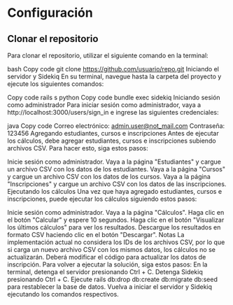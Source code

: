 # Configuración

## Clonar el repositorio
Para clonar el repositorio, utilizar el siguiente comando en la terminal:

bash
Copy code
git clone https://github.com/usuario/repo.git
Iniciando el servidor y Sidekiq
En su terminal, navegue hasta la carpeta del proyecto y ejecute los siguientes comandos:

Copy code
rails s
python
Copy code
bundle exec sidekiq
Iniciando sesión como administrador
Para iniciar sesión como administrador, vaya a http://localhost:3000/users/sign_in e ingrese las siguientes credenciales:

java
Copy code
Correo electrónico: admin.user@not_mail.com
Contraseña: 123456
Agregando estudiantes, cursos e inscripciones
Antes de ejecutar los cálculos, debe agregar estudiantes, cursos e inscripciones subiendo archivos CSV. Para hacer esto, siga estos pasos:

Inicie sesión como administrador.
Vaya a la página "Estudiantes" y cargue un archivo CSV con los datos de los estudiantes.
Vaya a la página "Cursos" y cargue un archivo CSV con los datos de los cursos.
Vaya a la página "Inscripciones" y cargue un archivo CSV con los datos de las inscripciones.
Ejecutando los cálculos
Una vez que haya agregado estudiantes, cursos e inscripciones, puede ejecutar los cálculos siguiendo estos pasos:

Inicie sesión como administrador.
Vaya a la página "Cálculos".
Haga clic en el botón "Calcular" y espere 10 segundos.
Haga clic en el botón "Visualizar los últimos cálculos" para ver los resultados.
Descargue los resultados en formato CSV haciendo clic en el botón "Descargar".
Notas
La implementación actual no considera los IDs de los archivos CSV, por lo que si carga un nuevo archivo CSV con los mismos datos, los cálculos no se actualizarán. Deberá modificar el código para actualizar los datos de inscripción.
Para volver a ejecutar la solución, siga estos pasos:
En la terminal, detenga el servidor presionando Ctrl + C.
Detenga Sidekiq presionando Ctrl + C.
Ejecute rails db:drop db:create db:migrate db:seed para restablecer la base de datos.
Vuelva a iniciar el servidor y Sidekiq ejecutando los comandos respectivos.
